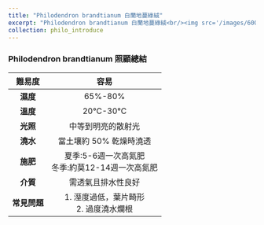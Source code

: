 ```yaml
---
title: "Philodendron brandtianum 白蘭地蔓綠絨"
excerpt: "Philodendron brandtianum 白蘭地蔓綠絨<br/><img src='/images/600x579.png'>"
collection: philo_introduce
---
```


### Philodendron brandtianum 照顧總結

|**難易度**| 容易 |
|:-:|:-:|
|**濕度**|65%-80%|
|**溫度**|20°C-30°C|
|**光照**|中等到明亮的散射光|
|**澆水**|當土壤約 50% 乾燥時澆透|
|**施肥**|夏季:5-6週一次高氮肥<br>冬季:約莫12-14週一次高氮肥|
|**介質**|需透氣且排水性良好|
|**常見問題**|1. 溼度過低，葉片畸形<br>2. 過度澆水爛根|
